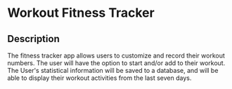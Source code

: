 # Workout Fitness Tracker

## Description

The fitness tracker app allows users to customize and record their workout numbers. The user will have the option to start and/or add to their workout. The User's statistical information will be saved to a database, and will be able to display their workout activities from the last seven days.